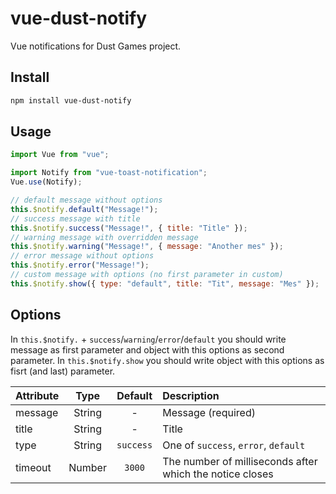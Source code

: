 # vue-dust-notify

Vue notifications for Dust Games project.

## Install

```bash
npm install vue-dust-notify
```

## Usage

```js
import Vue from "vue";

import Notify from "vue-toast-notification";
Vue.use(Notify);

// default message without options
this.$notify.default("Message!");
// success message with title
this.$notify.success("Message!", { title: "Title" });
// warning message with overridden message
this.$notify.warning("Message!", { message: "Another mes" });
// error message without options
this.$notify.error("Message!");
// custom message with options (no first parameter in custom)
this.$notify.show({ type: "default", title: "Tit", message: "Mes" });
```

## Options

In `this.$notify.` + `success`/`warning`/`error`/`default` you should write message as first parameter and object with this options as second parameter.
In `this.$notify.show` you should write object with this options as fisrt (and last) parameter.

| Attribute |  Type  |  Default  | Description                                              |
| :-------- | :----: | :-------: | :------------------------------------------------------- |
| message   | String |     -     | Message (required)                                       |
| title     | String |     -     | Title                                                    |
| type      | String | `success` | One of `success`, `error`, `default`                     |
| timeout   | Number |  `3000`   | The number of milliseconds after which the notice closes |
